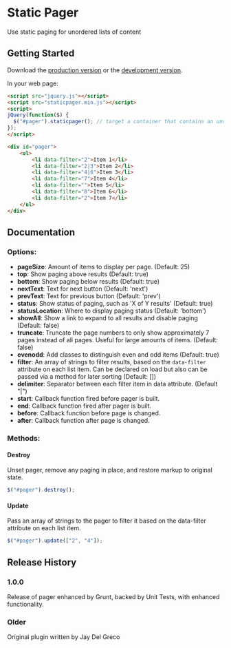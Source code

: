 # Static Pager

Use static paging for unordered lists of content

## Getting Started

Download the [production version][min] or the [development version][max].

[min]: https://raw.github.com/nessthehero/jquery-staticpager/master/dist/jquery.staticpager.min.js
[max]: https://raw.github.com/nessthehero/jquery-staticpager/master/dist/jquery.staticpager.js

In your web page:

```html
<script src="jquery.js"></script>
<script src="staticpager.min.js"></script>
<script>
jQuery(function($) {
  $("#pager").staticpager(); // target a container that contains an unordered list
});
</script>

<div id="pager">
	<ul>
		<li data-filter="2">Item 1</li>
        <li data-filter="2|3">Item 2</li>
        <li data-filter="4|6">Item 3</li>
        <li data-filter="7">Item 4</li>
        <li data-filter="">Item 5</li>
        <li data-filter="8">Item 6</li>
        <li data-filter="2">Item 7</li>
	</ul>
</div>
```

## Documentation

### Options:

- **pageSize**: Amount of items to display per page. (Default: 25)
- **top**: Show paging above results (Default: true)
- **bottom**: Show paging below results (Default: true)
- **nextText**: Text for next button (Default: 'next')
- **prevText**: Text for previous button (Default: 'prev')
- **status**: Show status of paging, such as 'X of Y results' (Default: true)
- **statusLocation**: Where to display paging status (Default: 'bottom')
- **showAll**: Show a link to expand to all results and disable paging (Default: false)
- **truncate**: Truncate the page numbers to only show approximately 7 pages instead of all pages. Useful for large amounts of items. (Default: false)
- **evenodd**: Add classes to distinguish even and odd items (Default: true)
- **filter**: An array of strings to filter results, based on the `data-filter` attribute on each list item. Can be declared on load but also can be passed via a method for later sorting (Default: [])
- **delimiter**: Separator between each filter item in data attribute. (Default "|")
- **start**: Callback function fired before pager is built.
- **end**: Callback function fired after pager is built.
- **before**: Callback function before page is changed.
- **after**: Callback function after page is changed.

### Methods:

#### Destroy

Unset pager, remove any paging in place, and restore markup to original state.

```javascript
$("#pager").destroy();
```

#### Update

Pass an array of strings to the pager to filter it based on the data-filter attribute on each list item.

```javascript
$("#pager").update(["2", "4"]);
```

## Release History

### 1.0.0

Release of pager enhanced by Grunt, backed by Unit Tests, with enhanced functionality.

### Older

Original plugin written by Jay Del Greco

